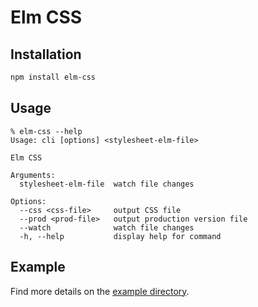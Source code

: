 # Elm CSS

## Installation

```bash
npm install elm-css
```

## Usage

```
% elm-css --help
Usage: cli [options] <stylesheet-elm-file>

Elm CSS

Arguments:
  stylesheet-elm-file  watch file changes

Options:
  --css <css-file>     output CSS file
  --prod <prod-file>   output production version file
  --watch              watch file changes
  -h, --help           display help for command
```

## Example

Find more details on the [example directory](example).
